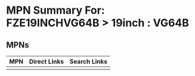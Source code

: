 



# MPN Summary For: FZE19INCHVG64B > 19inch : VG64B

## MPNs
  

|MPN|Direct Links|Search Links|
| :--- | :--- | :--- |
||||
